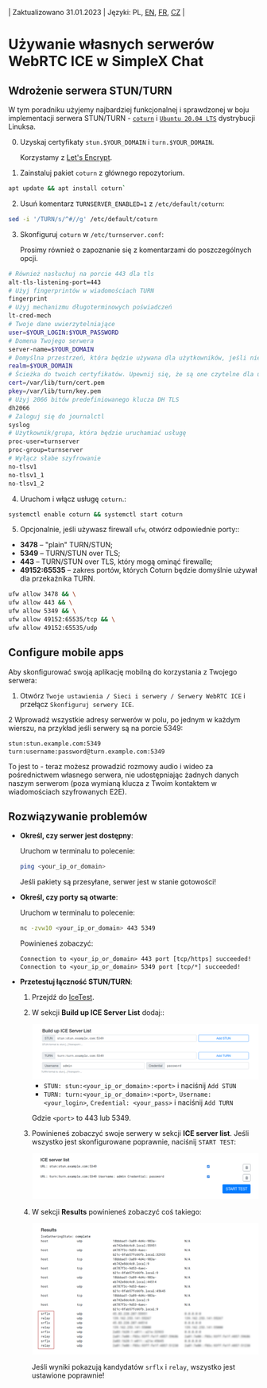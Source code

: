 | Zaktualizowano 31.01.2023 | Języki: PL, [EN](https://github.com/simplex-chat/simplex-chat/blob/stable/docs/WEBRTC.md), [FR](https://github.com/simplex-chat/simplex-chat/blob/stable/docs/lang/fr/WEBRTC.md), [CZ](https://github.com/simplex-chat/simplex-chat/blob/stable/docs/lang/cz/WEBRTC.md) |

# Używanie własnych serwerów WebRTC ICE w SimpleX Chat

## Wdrożenie serwera STUN/TURN

W tym poradniku użyjemy najbardziej funkcjonalnej i sprawdzonej w boju implementacji serwera STUN/TURN - [`coturn`](https://github.com/coturn/coturn) i [`Ubuntu 20.04 LTS`](https://ubuntu.com/download/server) dystrybucji Linuksa.

0. Uzyskaj certyfikaty `stun.$YOUR_DOMAIN` i `turn.$YOUR_DOMAIN`.

   Korzystamy z [Let's Encrypt](https://letsencrypt.org/getting-started/).

1. Zainstaluj pakiet `coturn` z głównego repozytorium.

```sh
apt update && apt install coturn`
```

2. Usuń komentarz `TURNSERVER_ENABLED=1` z `/etc/default/coturn`:

```sh
sed -i '/TURN/s/^#//g' /etc/default/coturn
```

3. Skonfiguruj `coturn` w `/etc/turnserver.conf`:

   Prosimy również o zapoznanie się z komentarzami do poszczególnych opcji.

```sh
# Również nasłuchuj na porcie 443 dla tls
alt-tls-listening-port=443
# Użyj fingerprintów w wiadomościach TURN
fingerprint
# Użyj mechanizmu długoterminowych poświadczeń
lt-cred-mech
# Twoje dane uwierzytelniające
user=$YOUR_LOGIN:$YOUR_PASSWORD
# Domena Twojego serwera
server-name=$YOUR_DOMAIN
# Domyślna przestrzeń, która będzie używana dla użytkowników, jeśli nie znaleziono wyraźnej relacji origin/realm
realm=$YOUR_DOMAIN
# Ścieżka do twoich certyfikatów. Upewnij się, że są one czytelne dla użytkownika/grupy procesu cotun
cert=/var/lib/turn/cert.pem
pkey=/var/lib/turn/key.pem
# Użyj 2066 bitów predefiniowanego klucza DH TLS
dh2066
# Zaloguj się do journalctl
syslog
# Użytkownik/grupa, która będzie uruchamiać usługę
proc-user=turnserver
proc-group=turnserver
# Wyłącz słabe szyfrowanie
no-tlsv1
no-tlsv1_1
no-tlsv1_2
```

4. Uruchom i włącz usługę `coturn`.:

```sh
systemctl enable coturn && systemctl start coturn
```

5. Opcjonalnie, jeśli używasz firewall `ufw`, otwórz odpowiednie porty::

- **3478** – "plain" TURN/STUN;
- **5349** – TURN/STUN over TLS;
- **443** – TURN/STUN over TLS, który mogą ominąć firewalle;
- **49152:65535** – zakres portów, których Coturn będzie domyślnie używał dla przekaźnika TURN.

```sh
ufw allow 3478 && \
ufw allow 443 && \
ufw allow 5349 && \
ufw allow 49152:65535/tcp && \
ufw allow 49152:65535/udp
```

## Configure mobile apps

Aby skonfigurować swoją aplikację mobilną do korzystania z Twojego serwera:

1. Otwórz `Twoje ustawienia / Sieci i serwery / Serwery WebRTC ICE` i przełącz `Skonfiguruj serwery ICE`.

2 Wprowadź wszystkie adresy serwerów w polu, po jednym w każdym wierszu, na przykład jeśli serwery są na porcie 5349:

```
stun:stun.example.com:5349
turn:username:password@turn.example.com:5349
```

To jest to - teraz możesz prowadzić rozmowy audio i wideo za pośrednictwem własnego serwera, nie udostępniając żadnych danych naszym serwerom (poza wymianą klucza z Twoim kontaktem w wiadomościach szyfrowanych E2E).

## Rozwiązywanie problemów

- **Określ, czy serwer jest dostępny**:

  Uruchom w terminalu to polecenie:

  ```sh
  ping <your_ip_or_domain>
  ```

  Jeśli pakiety są przesyłane, serwer jest w stanie gotowości!

- **Określ, czy porty są otwarte**:

  Uruchom w terminalu to polecenie:

  ```sh
  nc -zvw10 <your_ip_or_domain> 443 5349
  ```

  Powinieneś zobaczyć:

  ```
  Connection to <your_ip_or_domain> 443 port [tcp/https] succeeded!
  Connection to <your_ip_or_domain> 5349 port [tcp/*] succeeded!
  ```

- **Przetestuj łączność STUN/TURN**:

  1. Przejdź do [IceTest](https://icetest.info/).

  2. W sekcji **Build up ICE Server List** dodaj::

     <img src="https://github.com/simplex-chat/simplex-chat/blob/stable/docs/stun_1.png">

     - `STUN: stun:<your_ip_or_domain>:<port>` i naciśnij `Add STUN`
     - `TURN: turn:<your_ip_or_domain>:<port>`, `Username: <your_login>`, `Credential: <your_pass>` i naciśnij `Add TURN`

     Gdzie `<port>` to 443 lub 5349.

  3. Powinieneś zobaczyć swoje serwery w sekcji **ICE server list**. Jeśli wszystko jest skonfigurowane poprawnie, naciśnij `START TEST`:

     <img src="https://github.com/simplex-chat/simplex-chat/blob/stable/docs/stun_2.png">

  4. W sekcji **Results** powinieneś zobaczyć coś takiego:

     <img src="https://github.com/simplex-chat/simplex-chat/blob/stable/docs/stun_3.png">

     Jeśli wyniki pokazują kandydatów `srflx` i `relay`, wszystko jest ustawione poprawnie!
